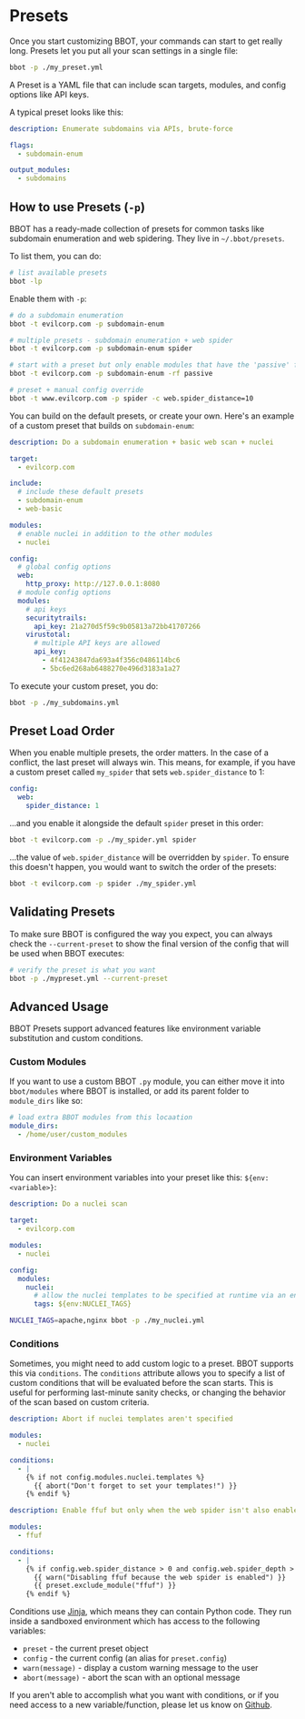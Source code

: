 # Presets

Once you start customizing BBOT, your commands can start to get really long. Presets let you put all your scan settings in a single file:

```bash
bbot -p ./my_preset.yml
```

A Preset is a YAML file that can include scan targets, modules, and config options like API keys.

A typical preset looks like this:

<!-- BBOT SUBDOMAIN ENUM PRESET -->
```yaml title="subdomain-enum.yml"
description: Enumerate subdomains via APIs, brute-force

flags:
  - subdomain-enum

output_modules:
  - subdomains

```
<!-- END BBOT SUBDOMAIN ENUM PRESET -->

## How to use Presets (`-p`)

BBOT has a ready-made collection of presets for common tasks like subdomain enumeration and web spidering. They live in `~/.bbot/presets`.

To list them, you can do:

```bash
# list available presets
bbot -lp
```

Enable them with `-p`:

```bash
# do a subdomain enumeration
bbot -t evilcorp.com -p subdomain-enum

# multiple presets - subdomain enumeration + web spider
bbot -t evilcorp.com -p subdomain-enum spider

# start with a preset but only enable modules that have the 'passive' flag
bbot -t evilcorp.com -p subdomain-enum -rf passive

# preset + manual config override
bbot -t www.evilcorp.com -p spider -c web.spider_distance=10
```

You can build on the default presets, or create your own. Here's an example of a custom preset that builds on `subdomain-enum`:

```yaml title="my_subdomains.yml"
description: Do a subdomain enumeration + basic web scan + nuclei

target:
  - evilcorp.com

include:
  # include these default presets
  - subdomain-enum
  - web-basic

modules:
  # enable nuclei in addition to the other modules
  - nuclei

config:
  # global config options
  web:
    http_proxy: http://127.0.0.1:8080
  # module config options
  modules:
    # api keys
    securitytrails:
      api_key: 21a270d5f59c9b05813a72bb41707266
    virustotal:
      # multiple API keys are allowed
      api_key:
        - 4f41243847da693a4f356c0486114bc6
        - 5bc6ed268ab6488270e496d3183a1a27
```

To execute your custom preset, you do:

```bash
bbot -p ./my_subdomains.yml
```

## Preset Load Order

When you enable multiple presets, the order matters. In the case of a conflict, the last preset will always win. This means, for example, if you have a custom preset called `my_spider` that sets `web.spider_distance` to 1:

```yaml title="my_spider.yml"
config:
  web:
    spider_distance: 1
```

...and you enable it alongside the default `spider` preset in this order:

```bash
bbot -t evilcorp.com -p ./my_spider.yml spider
```

...the value of `web.spider_distance` will be overridden by `spider`. To ensure this doesn't happen, you would want to switch the order of the presets:

```bash
bbot -t evilcorp.com -p spider ./my_spider.yml
```

## Validating Presets

To make sure BBOT is configured the way you expect, you can always check the `--current-preset` to show the final version of the config that will be used when BBOT executes:

```bash
# verify the preset is what you want
bbot -p ./mypreset.yml --current-preset
```

## Advanced Usage

BBOT Presets support advanced features like environment variable substitution and custom conditions.

### Custom Modules

If you want to use a custom BBOT `.py` module, you can either move it into `bbot/modules` where BBOT is installed, or add its parent folder to `module_dirs` like so:

```yaml title="custom_modules.yml"
# load extra BBOT modules from this locaation
module_dirs:
  - /home/user/custom_modules
```

### Environment Variables

You can insert environment variables into your preset like this: `${env:<variable>}`:

```yaml title="my_nuclei.yml"
description: Do a nuclei scan

target:
  - evilcorp.com

modules:
  - nuclei

config:
  modules:
    nuclei:
      # allow the nuclei templates to be specified at runtime via an environment variable
      tags: ${env:NUCLEI_TAGS}
```

```bash
NUCLEI_TAGS=apache,nginx bbot -p ./my_nuclei.yml
```

### Conditions

Sometimes, you might need to add custom logic to a preset. BBOT supports this via `conditions`. The `conditions` attribute allows you to specify a list of custom conditions that will be evaluated before the scan starts. This is useful for performing last-minute sanity checks, or changing the behavior of the scan based on custom criteria.

```yaml title="my_preset.yml"
description: Abort if nuclei templates aren't specified

modules:
  - nuclei

conditions:
  - |
    {% if not config.modules.nuclei.templates %}
      {{ abort("Don't forget to set your templates!") }}
    {% endif %}
```

```yaml title="my_preset.yml"
description: Enable ffuf but only when the web spider isn't also enabled

modules:
  - ffuf

conditions:
  - |
    {% if config.web.spider_distance > 0 and config.web.spider_depth > 0 %}
      {{ warn("Disabling ffuf because the web spider is enabled") }}
      {{ preset.exclude_module("ffuf") }}
    {% endif %}
```

Conditions use [Jinja](https://palletsprojects.com/p/jinja/), which means they can contain Python code. They run inside a sandboxed environment which has access to the following variables:

- `preset` - the current preset object
- `config` - the current config (an alias for `preset.config`)
- `warn(message)` - display a custom warning message to the user
- `abort(message)` - abort the scan with an optional message

If you aren't able to accomplish what you want with conditions, or if you need access to a new variable/function, please let us know on [Github](https://github.com/blacklanternsecurity/bbot/issues/new/choose).
